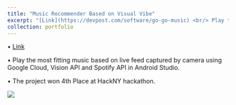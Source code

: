 ```yaml
---
title: "Music Recommender Based on Visual Vibe"
excerpt: "[Link](https://devpost.com/software/go-go-music) <br/> Play the most fitting music based on live feed captured by camera <br/><img src='https://challengepost-s3-challengepost.netdna-ssl.com/photos/production/software_photos/000/853/395/datas/original.png' width='50%'>"
collection: portfolio
---
```

• [Link](https://devpost.com/software/go-go-music)

• Play the most fitting music based on live feed captured by camera using Google Cloud, Vision API and Spotify API in Android Studio. 

• The project won 4th Place at HackNY hackathon.

<img src='https://challengepost-s3-challengepost.netdna-ssl.com/photos/production/software_photos/000/853/395/datas/original.png'>

